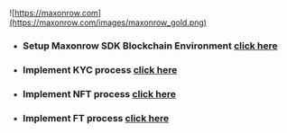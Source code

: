 ![https://maxonrow.com](https://maxonrow.com/images/maxonrow_gold.png)

- ### Setup Maxonrow SDK Blockchain Environment [click here](https://github.com/phua-gingsheng/maxathon/tree/hackathon-1.0/blockchain-starter-kit)
- ### Implement KYC process [click here](https://github.com/phua-gingsheng/maxathon/tree/hackathon-1.0/kyc-starter-kit)
- ### Implement NFT process [click here](https://github.com/phua-gingsheng/maxathon/tree/hackathon-1.0/nft-starter-kit)
- ### Implement FT process [click here](https://github.com/phua-gingsheng/maxathon/tree/hackathon-1.0/ft-starter-kit)

